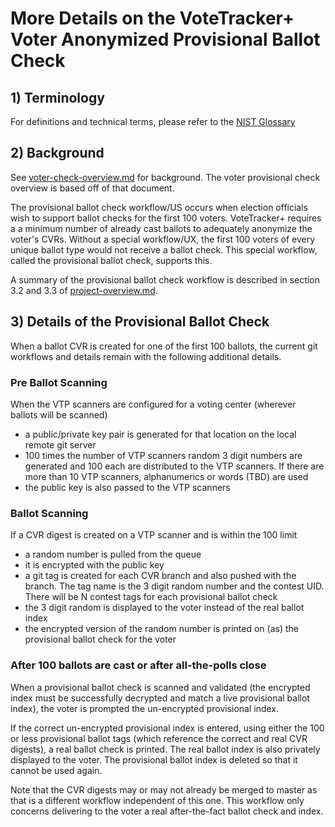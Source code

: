 # More Details on the VoteTracker+ Voter Anonymized Provisional Ballot Check

## 1) Terminology

For definitions and technical terms, please refer to the [NIST Glossary](https://pages.nist.gov/ElectionGlossary/)

## 2) Background

See [voter-check-overview.md](./voter-check-overview.md) for background.  The voter provisional check overview is based off of that document.

The provisional ballot check workflow/US occurs when election officials wish to support ballot checks for the first 100 voters.  VoteTracker+ requires a a minimum number of already cast ballots to adequately anonymize the voter's CVRs.  Without a special workflow/UX, the first 100 voters of every unique ballot type would not receive a ballot check.  This special workflow, called the provisional ballot check, supports this.

A summary of the provisional ballot check workflow is described in section 3.2 and 3.3 of [project-overview.md](../project-overview.md).

## 3) Details of the Provisional Ballot Check

When a ballot CVR is created for one of the first 100 ballots, the current git workflows and details remain with the following additional details.

### Pre Ballot Scanning

When the VTP scanners are configured for a voting center (wherever ballots will be scanned)
- a public/private key pair is generated for that location on the local remote git server
- 100 times the number of VTP scanners random 3 digit numbers are generated and 100 each are distributed to the VTP scanners.  If there are more than 10 VTP scanners, alphanumerics or words (TBD) are used
- the public key is also passed to the VTP scanners

### Ballot Scanning

If a CVR digest is created on a VTP scanner and is within the 100 limit
- a random number is pulled from the queue
- it is encrypted with the public key
- a git tag is created for each CVR branch and also pushed with the branch.  The tag name is the 3 digit random number and the contest UID.  There will be N contest tags for each provisional ballot check
- the 3 digit random is displayed to the voter instead of the real ballot index
- the encrypted version of the random number is printed on (as) the provisional ballot check for the voter

### After 100 ballots are cast or after all-the-polls close

When a provisional ballot check is scanned and validated (the encrypted index must be successfully decrypted and match a live provisional ballot index), the voter is prompted the un-encrypted provisional index.

If the correct un-encrypted provisional index is entered, using either the 100 or less provisional ballot tags (which reference the correct and real CVR digests), a real ballot check is printed.  The real ballot index is also privately displayed to the voter.  The provisional ballot index is deleted so that it cannot be used again.

Note that the CVR digests may or may not already be merged to master as that is a different workflow independent of this one.  This workflow only concerns delivering to the voter a real after-the-fact ballot check and index.
